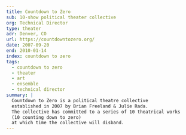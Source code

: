 ```yaml
---
title: Countdown to Zero
sub: 10-show political theater collective
org: Technical Director
type: theater
adr: Denver, CO
url: https://countdowntozero.org/
date: 2007-09-20
end: 2010-01-14
index: countdown to zero
tags:
  - countdown to zero
  - theater
  - art
  - ensemble
  - technical director
summary: |
  Countdown to Zero is a political theatre collective
  established in 2007 by Brian Freeland & Julie Rada.
  The collective has committed to a series of 10 theatrical works
  (10 counting down to zero)
  at which time the collective will disband.
---
```

